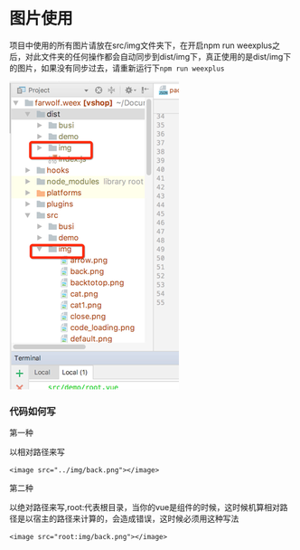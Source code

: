 # 图片使用

项目中使用的所有图片请放在src/img文件夹下，在开启npm run weexplus之后，对此文件夹的任何操作都会自动同步到dist/img下，真正使用的是dist/img下的图片，如果没有同步过去，请重新运行下`npm run weexplus`

![](/assets/WechatIMG56.png)

### 代码如何写

第一种

以相对路径来写

```
<image src="../img/back.png"></image>
```

 

第二种

以绝对路径来写,root:代表根目录，当你的vue是组件的时候，这时候机算相对路径是以宿主的路径来计算的，会造成错误，这时候必须用这种写法

```
<image src="root:img/back.png"></image>
```



